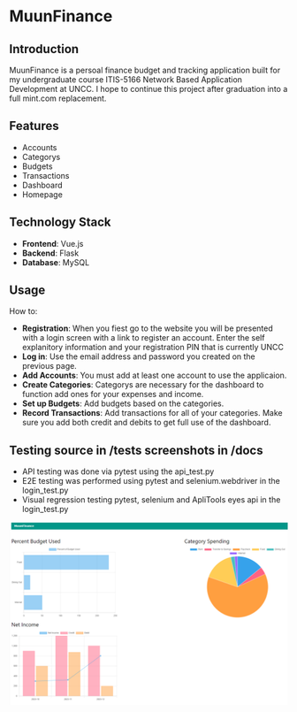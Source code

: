 # MuunFinance

## Introduction
MuunFinance is a persoal finance budget and tracking application built for my undergraduate course ITIS-5166 Network Based Application Development at UNCC.
I hope to continue this project after graduation into a full mint.com replacement.

## Features
- Accounts
- Categorys
- Budgets
- Transactions
- Dashboard
- Homepage

## Technology Stack
- **Frontend**: Vue.js
- **Backend**: Flask
- **Database**: MySQL

## Usage
How to:
- **Registration**: When you fiest go to the website you will be presented with a login screen with a link to register an account. Enter the self explanitory information and your registration PIN that is currently UNCC
- **Log in**: Use the email address and password you created on the previous page.
- **Add Accounts**: You must add at least one account to use the applicaion.
- **Create Categories**: Categorys are necessary for the dashboard to function add ones for your expenses and income.
- **Set up Budgets**: Add budgets based on the categories.
- **Record Transactions**: Add transactions for all of your categories. Make sure you add both credit and debits to get full use of the dashboard.

## Testing source in /tests screenshots in /docs
- API testing was done via pytest using the api_test.py
- E2E testing was performed using pytest and selenium.webdriver in the login_test.py
- Visual regression testing pytest, selenium and ApliTools eyes api in the login_test.py

![Example Image](/docs/dashCapture.PNG)




